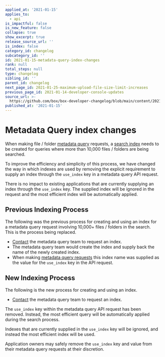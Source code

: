 ```yaml
---
applied_at: '2021-01-15'
applies_to:
  - api
is_impactful: false
is_new_feature: false
collapse: true
show_excerpt: true
release_source_url: ''
is_index: false
category_id: changelog
subcategory_id: ''
id: 2021-01-15-metadata-query-index-changes
rank: null
total_steps: null
type: changelog
sibling_id: ''
parent_id: changelog
next_page_id: 2021-01-25-maximum-upload-file-size-limit-increases
previous_page_id: 2021-01-14-developer-console-updates
source_url: >-
  https://github.com/box/box-developer-changelog/blob/main/content/2021/01-15-metadata-query-index-changes.md
published_at: '2021-01-15'
---
```

# Metadata Query index changes

When making file / folder [metadata query][mdq] requests, a
[search index][mdq-index] needs to be created for queries where more than
10,000 files / folders are being searched.

To improve the efficiency and simplicity of this process, we have changed the
way in which indexes are used by removing the explicit requirement to supply an
index through the `use_index` key in a metadata query API request.

<!-- more -->

There is no impact to existing applications that are currently supplying an
index through the `use_index` key. The supplied index will be ignored in
the request and the most efficient index will be automatically applied.

## Previous Indexing Process

The following was the previous process for creating and using an index for a
metadata query request involving 10,000+ files / folders in the search. This is
the process being replaced.

* [Contact][mdq-contact] the metadata query team to request an index.
* The metadata query team would create the index and supply back the name of
 the newly created index.
* When making [metadata query requests][mdq-request] this index name was
 supplied as the value for the `use_index` key in the API request.

## New Indexing Process

The following is the new process for creating and using an index.

* [Contact][mdq-contact] the metadata query team to request an index.

The `use_index` key within the metadata query API request has been removed.
Instead, the most efficient query will be automatically applied during the
search process.

Indexes that are currently supplied in the `use_index` key will be ignored, and
instead the most efficient index will be used.

Application owners may safely remove the `use_index` key and value from their
metadata query requests at their discretion.

[mdq]: g://metadata/queries/
[mdq-index]: g://metadata/queries/indexes/
[mdq-contact]: g://metadata/queries/indexes/#request-an-index
[mdq-request]: g://metadata/queries/indexes/#query-with-an-index